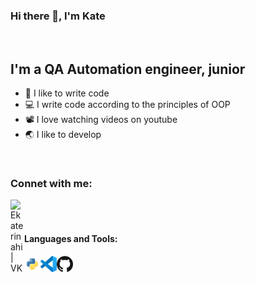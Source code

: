 ### Hi there 👋, I'm Kate

<br />

## I'm a QA Automation engineer, junior
- :mechanical_arm: I like to write code
- :computer: I write code according to the principles of OOP
- :film_projector: I love watching videos on youtube
- :earth_asia: I like to develop

<br />

### Connet with me:

[<img align="left" alt="Ekaterinahi | VK" width="22px" src="https://cdn.jsdelivr.net/npm/simple-icons@v3/icons/vk.svg" />][vk]


<br />
<br />

#### Languages and Tools:

<img align="left" alt="Python" width="26px" src="https://raw.githubusercontent.com/github/explore/80688e429a7d4ef2fca1e82350fe8e3517d3494d/topics/python/python.png" />
<img align="left" alt="Visual Studio Code" width="26px" src="https://raw.githubusercontent.com/github/explore/78df643247d429f6cc873026c0622819ad797942/topics/visual-studio-code/visual-studio-code.png" />
<img align="left" alt="GitHub" width="26px" src="https://raw.githubusercontent.com/github/explore/78df643247d429f6cc873026c0622819ad797942/topics/github/github.png" />

<br />
<br />

[vk]: https://vk.com/id40556328


<br />